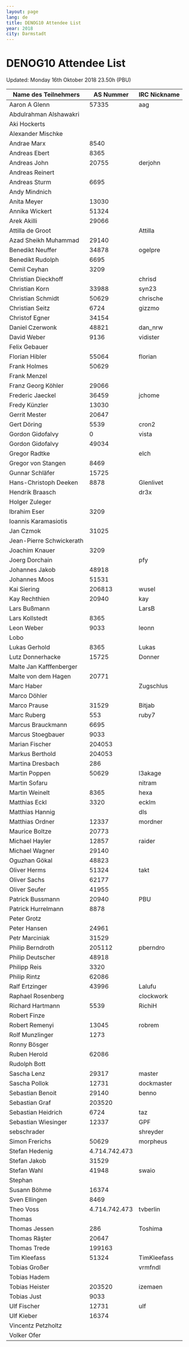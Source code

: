 ```yaml
---
layout: page
lang: de
title: DENOG10 Attendee List
year: 2018
city: Darmstadt
---
```


# DENOG10 Attendee List

Updated: Monday 16th Oktober 2018 23.50h (PBU)

Name des Teilnehmers | AS Nummer | IRC Nickname
|-------|--------|---------|
Aaron A Glenn | 57335 | aag
Abdulrahman Alshawakri |  | 
Aki Hockerts |  | 
Alexander Mischke |  | 
Andrae Marx | 8540 | 
Andreas Ebert | 8365 | 
Andreas John | 20755 | derjohn
Andreas Reinert |  | 
Andreas Sturm | 6695 | 
Andy Mindnich |  | 
Anita Meyer | 13030 | 
Annika Wickert | 51324 | 
Arek Akilli | 29066 | 
Attilla de Groot |  | Attilla
Azad Sheikh Muhammad | 29140 | 
Benedikt Neuffer | 34878 | ogelpre
Benedikt Rudolph | 6695 | 
Cemil Ceyhan | 3209 | 
Christian Dieckhoff |  | chrisd
Christian Korn | 33988 | syn23
Christian Schmidt | 50629 | chrische
Christian Seitz | 6724 | gizzmo
Christof Egner | 34154 | 
Daniel Czerwonk | 48821 | dan_nrw
David Weber | 9136 | vidister
Felix Gebauer |  | 
Florian Hibler | 55064 | florian
Frank Holmes | 50629 | 
Frank Menzel |  | 
Franz Georg Köhler | 29066 | 
Frederic Jaeckel | 36459 | jchome
Fredy Künzler | 13030 | 
Gerrit Mester | 20647 | 
Gert Döring | 5539 | cron2
Gordon Gidofalvy | 0 | vista
Gordon Gidofalvy | 49034 | 
Gregor Radtke |  | elch
Gregor von Stangen | 8469 | 
Gunnar Schläfer | 15725 | 
Hans-Christoph Deeken | 8878 | Glenlivet
Hendrik Braasch |  | dr3x
Holger Zuleger |  | 
Ibrahim Eser | 3209 | 
Ioannis Karamasiotis |  | 
Jan Czmok | 31025 | 
Jean-Pierre Schwickerath |  | 
Joachim Knauer | 3209 | 
Joerg Dorchain |  | pfy
Johannes Jakob | 48918 | 
Johannes Moos | 51531 | 
Kai Siering | 206813 | wusel
Kay Rechthien | 20940 | kay
Lars Bußmann |  | LarsB
Lars Kollstedt | 8365 | 
Leon Weber | 9033 | leonn
Lobo |  | 
Lukas Gerhold | 8365 | Lukas
Lutz Donnerhacke | 15725 | Donner
Malte Jan Kafffenberger |  | 
Malte von dem Hagen | 20771 | 
Marc Haber |  | Zugschlus
Marco Döhler |  | 
Marco Prause | 31529 | Bitjab
Marc Ruberg | 553 | ruby7
Marcus Brauckmann | 6695 | 
Marcus Stoegbauer | 9033 | 
Marian Fischer | 204053 | 
Markus Berthold | 204053 | 
Martina Dresbach | 286 | 
Martin Poppen | 50629 | l3akage
Martin Sofaru |  | nitram
Martin Weinelt | 8365 | hexa
Matthias Eckl | 3320 | ecklm
Matthias Hannig |  | dls
Matthias Ordner | 12337 | mordner
Maurice Boltze | 20773 | 
Michael Hayler | 12857 | raider
Michael Wagner | 29140 | 
Oguzhan Gökal | 48823 | 
Oliver Herms | 51324 | takt
Oliver Sachs | 62177 | 
Oliver Seufer | 41955 | 
Patrick Bussmann | 20940 | PBU
Patrick Hurrelmann | 8878 | 
Peter Grotz |  | 
Peter Hansen | 24961 | 
Petr Marciniak | 31529 | 
Philip Berndroth | 205112 | pberndro
Philip Deutscher | 48918 | 
Philipp Reis | 3320 | 
Philip Rintz | 62086 | 
Ralf Ertzinger | 43996 | Lalufu
Raphael Rosenberg |  | clockwork
Richard Hartmann | 5539 | RichiH
Robert Finze |  | 
Robert Remenyi | 13045 | robrem
Rolf Munzlinger | 1273 | 
Ronny Bösger |  | 
Ruben Herold | 62086 | 
Rudolph Bott |  | 
Sascha Lenz | 29317 | master
Sascha Pollok | 12731 | dockmaster
Sebastian Benoit | 29140 | benno
Sebastian Graf | 203520 | 
Sebastian Heidrich | 6724 | taz
Sebastian Wiesinger | 12337 | GPF
sebschrader |  | shreyder
Simon Frerichs | 50629 | morpheus
Stefan Hedenig | 4.714.742.473 | 
Stefan Jakob | 31529 | 
Stefan Wahl | 41948 | swaio
Stephan |  | 
Susann Böhme  | 16374 | 
Sven Ellingen | 8469 | 
Theo Voss | 4.714.742.473 | tvberlin
Thomas |  | 
Thomas Jessen | 286 | Toshima
Thomas Räşter | 20647 | 
Thomas Trede | 199163 | 
Tim Kleefass | 51324 | TimKleefass
Tobias Großer |  | vrmfndl
Tobias Hadem |  | 
Tobias Heister | 203520 | izemaen
Tobias Just | 9033 | 
Ulf Fischer | 12731 | ulf
Ulf Kieber | 16374 | 
Vincentz Petzholtz |  | 
Volker Ofer |  | 
